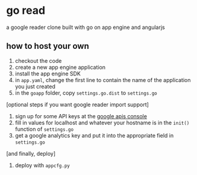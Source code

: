 # go read

a google reader clone built with go on app engine and angularjs

## how to host your own

1. checkout the code
1. create a new app engine application
1. install the app engine SDK
1. in `app.yaml`, change the first line to contain the name of the application you just created
1. in the `goapp` folder, copy `settings.go.dist` to `settings.go`

[optional steps if you want google reader import support]

1. sign up for some API keys at the [google apis console](https://code.google.com/apis/console/)
1. fill in values for localhost and whatever your hostname is in the `init()` function of `settings.go`
1. get a google analytics key and put it into the appropriate field in `settings.go`

[and finally, deploy]

1. deploy with `appcfg.py`
